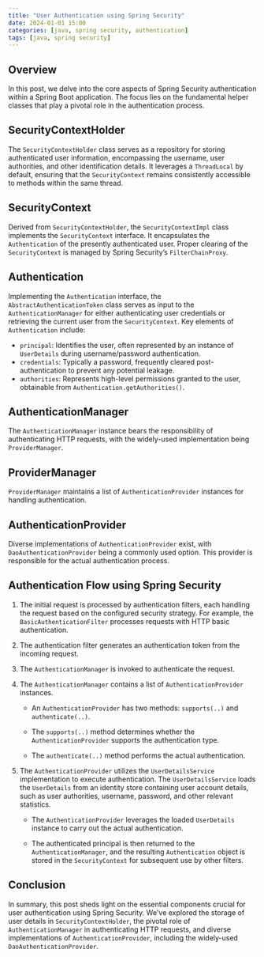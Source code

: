 ```yaml
---
title: "User Authentication using Spring Security"
date: 2024-01-01 15:00
categories: [java, spring security, authentication]
tags: [java, spring security]
---
```


## Overview

In this post, we delve into the core aspects of Spring Security authentication within a Spring Boot application. The focus lies on the fundamental helper classes that play a pivotal role in the authentication process.

## SecurityContextHolder

The `SecurityContextHolder` class serves as a repository for storing authenticated user information, encompassing the username, user authorities, and other identification details. It leverages a `ThreadLocal` by default, ensuring that the `SecurityContext` remains consistently accessible to methods within the same thread.

## SecurityContext

Derived from `SecurityContextHolder`, the `SecurityContextImpl` class implements the `SecurityContext` interface. It encapsulates the `Authentication` of the presently authenticated user. Proper clearing of the `SecurityContext` is managed by Spring Security’s `FilterChainProxy`.

## Authentication

Implementing the `Authentication` interface, the `AbstractAuthenticationToken` class serves as input to the `AuthenticationManager` for either authenticating user credentials or retrieving the current user from the `SecurityContext`. Key elements of `Authentication` include:

- `principal`: Identifies the user, often represented by an instance of `UserDetails` during username/password authentication.
- `credentials`: Typically a password, frequently cleared post-authentication to prevent any potential leakage.
- `authorities`: Represents high-level permissions granted to the user, obtainable from `Authentication.getAuthorities()`.

## AuthenticationManager

The `AuthenticationManager` instance bears the responsibility of authenticating HTTP requests, with the widely-used implementation being `ProviderManager`.

## ProviderManager

`ProviderManager` maintains a list of `AuthenticationProvider` instances for handling authentication.

## AuthenticationProvider

Diverse implementations of `AuthenticationProvider` exist, with `DaoAuthenticationProvider` being a commonly used option. This provider is responsible for the actual authentication process.

## Authentication Flow using Spring Security

1. The initial request is processed by authentication filters, each handling the request based on the configured security strategy. For example, the `BasicAuthenticationFilter` processes requests with HTTP basic authentication.

2. The authentication filter generates an authentication token from the incoming request.

3. The `AuthenticationManager` is invoked to authenticate the request.

4. The `AuthenticationManager` contains a list of `AuthenticationProvider` instances.

   - An `AuthenticationProvider` has two methods: `supports(..)` and `authenticate(..)`.
   
   - The `supports(..)` method determines whether the `AuthenticationProvider` supports the authentication type.
   
   - The `authenticate(..)` method performs the actual authentication.

5. The `AuthenticationProvider` utilizes the `UserDetailsService` implementation to execute authentication. The `UserDetailsService` loads the `UserDetails` from an identity store containing user account details, such as user authorities, username, password, and other relevant statistics.

   - The `AuthenticationProvider` leverages the loaded `UserDetails` instance to carry out the actual authentication.
   
   - The authenticated principal is then returned to the `AuthenticationManager`, and the resulting `Authentication` object is stored in the `SecurityContext` for subsequent use by other filters.

## Conclusion

In summary, this post sheds light on the essential components crucial for user authentication using Spring Security. We've explored the storage of user details in `SecurityContextHolder`, the pivotal role of `AuthenticationManager` in authenticating HTTP requests, and diverse implementations of `AuthenticationProvider`, including the widely-used `DaoAuthenticationProvider`.
